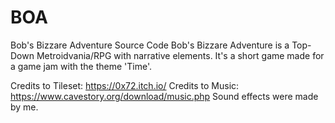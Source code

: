 # BOA
Bob's Bizzare Adventure Source Code
Bob's Bizzare Adventure is a Top-Down Metroidvania/RPG with narrative elements. 
It's a short game made for a game jam with the theme 'Time'.

Credits to Tileset: https://0x72.itch.io/
Credits to Music: https://www.cavestory.org/download/music.php
Sound effects were made by me.
